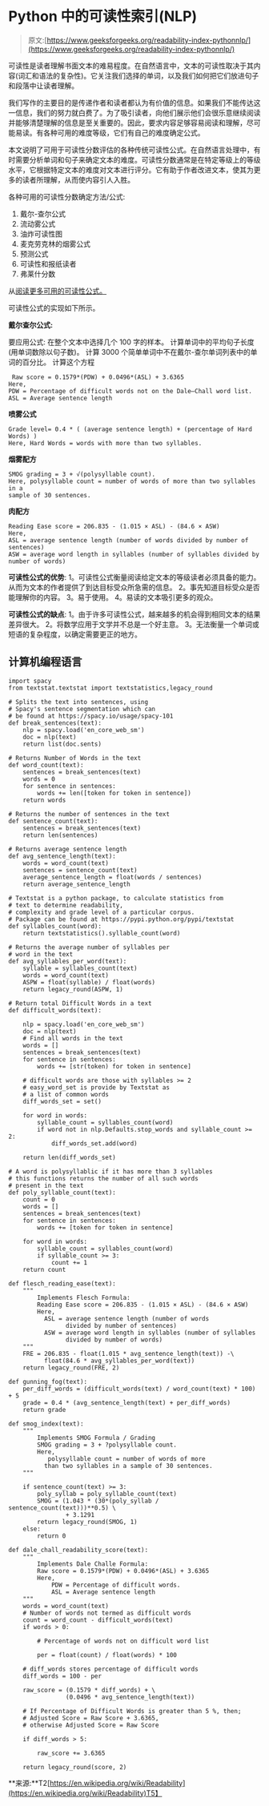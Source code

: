 # Python 中的可读性索引(NLP)

> 原文:[https://www.geeksforgeeks.org/readability-index-pythonnlp/](https://www.geeksforgeeks.org/readability-index-pythonnlp/)

可读性是读者理解书面文本的难易程度。在自然语言中，文本的可读性取决于其内容(词汇和语法的复杂性)。它关注我们选择的单词，以及我们如何把它们放进句子和段落中让读者理解。

我们写作的主要目的是传递作者和读者都认为有价值的信息。如果我们不能传达这一信息，我们的努力就白费了。为了吸引读者，向他们展示他们会很乐意继续阅读并能够清楚理解的信息是至关重要的。因此，要求内容足够容易阅读和理解，尽可能易读。有各种可用的难度等级，它们有自己的难度确定公式。

本文说明了可用于可读性分数评估的各种传统可读性公式。在自然语言处理中，有时需要分析单词和句子来确定文本的难度。可读性分数通常是在特定等级上的等级水平，它根据特定文本的难度对文本进行评分。它有助于作者改进文本，使其为更多的读者所理解，从而使内容引人入胜。

各种可用的可读性分数确定方法/公式:

1.  戴尔-查尔公式
2.  流动雾公式
3.  油炸可读性图
4.  麦克劳克林的烟雾公式
5.  预测公式
6.  可读性和报纸读者
7.  弗莱什分数

从[阅读更多可用的可读性公式。](https://en.wikipedia.org/wiki/Readability)

可读性公式的实现如下所示。

**戴尔查尔公式:**

要应用公式:
在整个文本中选择几个 100 字的样本。
计算单词中的平均句子长度(用单词数除以句子数)。
计算 3000 个简单单词中不在戴尔-查尔单词列表中的单词的百分比。
计算这个方程

```
 Raw score = 0.1579*(PDW) + 0.0496*(ASL) + 3.6365
Here,
PDW = Percentage of difficult words not on the Dale–Chall word list.
ASL = Average sentence length
```

**喷雾公式**

```
Grade level= 0.4 * ( (average sentence length) + (percentage of Hard Words) )
Here, Hard Words = words with more than two syllables.
```

**烟雾配方**

```
SMOG grading = 3 + √(polysyllable count).
Here, polysyllable count = number of words of more than two syllables in a 
sample of 30 sentences.
```

**肉配方**

```
Reading Ease score = 206.835 - (1.015 × ASL) - (84.6 × ASW)
Here,
ASL = average sentence length (number of words divided by number of sentences)
ASW = average word length in syllables (number of syllables divided by number of words)
```

**可读性公式的优势**:
1。可读性公式衡量阅读给定文本的等级读者必须具备的能力。从而为文本的作者提供了到达目标受众所急需的信息。
2。事先知道目标受众是否能理解你的内容。
3。易于使用。
4。易读的文本吸引更多的观众。

**可读性公式的缺点**:
1。由于许多可读性公式，越来越多的机会得到相同文本的结果差异很大。
2。将数学应用于文学并不总是一个好主意。
3。无法衡量一个单词或短语的复杂程度，以确定需要更正的地方。

## 计算机编程语言

```
import spacy
from textstat.textstat import textstatistics,legacy_round

# Splits the text into sentences, using
# Spacy's sentence segmentation which can
# be found at https://spacy.io/usage/spacy-101
def break_sentences(text):
    nlp = spacy.load('en_core_web_sm')
    doc = nlp(text)
    return list(doc.sents)

# Returns Number of Words in the text
def word_count(text):
    sentences = break_sentences(text)
    words = 0
    for sentence in sentences:
        words += len([token for token in sentence])
    return words

# Returns the number of sentences in the text
def sentence_count(text):
    sentences = break_sentences(text)
    return len(sentences)

# Returns average sentence length
def avg_sentence_length(text):
    words = word_count(text)
    sentences = sentence_count(text)
    average_sentence_length = float(words / sentences)
    return average_sentence_length

# Textstat is a python package, to calculate statistics from
# text to determine readability,
# complexity and grade level of a particular corpus.
# Package can be found at https://pypi.python.org/pypi/textstat
def syllables_count(word):
    return textstatistics().syllable_count(word)

# Returns the average number of syllables per
# word in the text
def avg_syllables_per_word(text):
    syllable = syllables_count(text)
    words = word_count(text)
    ASPW = float(syllable) / float(words)
    return legacy_round(ASPW, 1)

# Return total Difficult Words in a text
def difficult_words(text):

    nlp = spacy.load('en_core_web_sm')
    doc = nlp(text)
    # Find all words in the text
    words = []
    sentences = break_sentences(text)
    for sentence in sentences:
        words += [str(token) for token in sentence]

    # difficult words are those with syllables >= 2
    # easy_word_set is provide by Textstat as
    # a list of common words
    diff_words_set = set()

    for word in words:
        syllable_count = syllables_count(word)
        if word not in nlp.Defaults.stop_words and syllable_count >= 2:
            diff_words_set.add(word)

    return len(diff_words_set)

# A word is polysyllablic if it has more than 3 syllables
# this functions returns the number of all such words
# present in the text
def poly_syllable_count(text):
    count = 0
    words = []
    sentences = break_sentences(text)
    for sentence in sentences:
        words += [token for token in sentence]

    for word in words:
        syllable_count = syllables_count(word)
        if syllable_count >= 3:
            count += 1
    return count

def flesch_reading_ease(text):
    """
        Implements Flesch Formula:
        Reading Ease score = 206.835 - (1.015 × ASL) - (84.6 × ASW)
        Here,
          ASL = average sentence length (number of words
                divided by number of sentences)
          ASW = average word length in syllables (number of syllables
                divided by number of words)
    """
    FRE = 206.835 - float(1.015 * avg_sentence_length(text)) -\
          float(84.6 * avg_syllables_per_word(text))
    return legacy_round(FRE, 2)

def gunning_fog(text):
    per_diff_words = (difficult_words(text) / word_count(text) * 100) + 5
    grade = 0.4 * (avg_sentence_length(text) + per_diff_words)
    return grade

def smog_index(text):
    """
        Implements SMOG Formula / Grading
        SMOG grading = 3 + ?polysyllable count.
        Here,
           polysyllable count = number of words of more
          than two syllables in a sample of 30 sentences.
    """

    if sentence_count(text) >= 3:
        poly_syllab = poly_syllable_count(text)
        SMOG = (1.043 * (30*(poly_syllab / sentence_count(text)))**0.5) \
                + 3.1291
        return legacy_round(SMOG, 1)
    else:
        return 0

def dale_chall_readability_score(text):
    """
        Implements Dale Challe Formula:
        Raw score = 0.1579*(PDW) + 0.0496*(ASL) + 3.6365
        Here,
            PDW = Percentage of difficult words.
            ASL = Average sentence length
    """
    words = word_count(text)
    # Number of words not termed as difficult words
    count = word_count - difficult_words(text)
    if words > 0:

        # Percentage of words not on difficult word list

        per = float(count) / float(words) * 100

    # diff_words stores percentage of difficult words
    diff_words = 100 - per

    raw_score = (0.1579 * diff_words) + \
                (0.0496 * avg_sentence_length(text))

    # If Percentage of Difficult Words is greater than 5 %, then;
    # Adjusted Score = Raw Score + 3.6365,
    # otherwise Adjusted Score = Raw Score

    if diff_words > 5:      

        raw_score += 3.6365

    return legacy_round(score, 2)
```

**来源:**T2[https://en.wikipedia.org/wiki/Readability](https://en.wikipedia.org/wiki/Readability)T5】